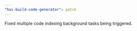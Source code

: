 ```yaml
---
"hai-build-code-generator": patch
---
```


Fixed multiple code indexing background tasks being triggered.
